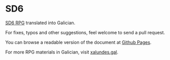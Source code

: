 # SD6

[SD6 RPG](http://www.sinergiaderol.com/juegosgratuitos/j-sd6.html) translated into Galician.

For fixes, typos and other suggestions, feel welcome to send a pull request.

You can browse a readable version of the document at [Github Pages](https://xurxodiz.github.io/sd6-srd).

For more RPG materials in Galician, visit [xalundes.gal](https://xalundes.gal/).
